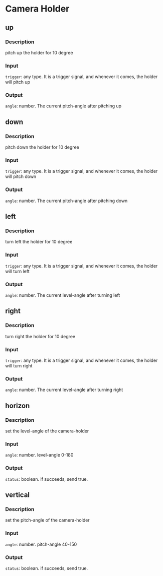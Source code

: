 # Camera Holder

## up

### Description

pitch up the holder for 10 degree

### Input

`trigger`: any type. It is a trigger signal, and whenever it comes, the holder will pitch up

### Output

`angle`: number. The current pitch-angle after pitching up

## down

### Description

pitch down the holder for 10 degree

### Input

`trigger`: any type. It is a trigger signal, and whenever it comes, the holder will pitch down

### Output

`angle`: number. The current pitch-angle after pitching down

## left

### Description

turn left the holder for 10 degree

### Input

`trigger`: any type. It is a trigger signal, and whenever it comes, the holder will turn left

### Output

`angle`: number. The current level-angle after turning left

## right

### Description

turn right the holder for 10 degree

### Input

`trigger`: any type. It is a trigger signal, and whenever it comes, the holder will turn right

### Output

`angle`: number. The current level-angle after turning right

## horizon

### Description

set the level-angle of the camera-holder

### Input

`angle`: number. level-angle 0-180

### Output

`status`: boolean. if succeeds, send true.

## vertical

### Description

set the pitch-angle of the camera-holder

### Input

`angle`: number. pitch-angle 40-150

### Output

`status`: boolean. if succeeds, send true.